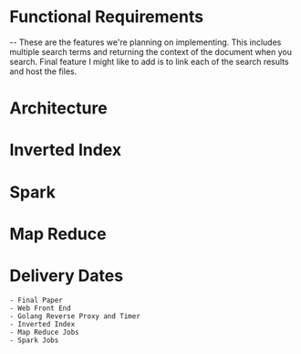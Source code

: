 # Functional Requirements

-- These are the features we're planning on implementing. This includes multiple search terms and returning the context of the document when you search. Final feature I might like to add is to link each of the search results and host the files.

# Architecture

# Inverted Index

# Spark

# Map Reduce

# Delivery Dates

    - Final Paper
    - Web Front End
    - Golang Reverse Proxy and Timer
    - Inverted Index
    - Map Reduce Jobs
    - Spark Jobs
